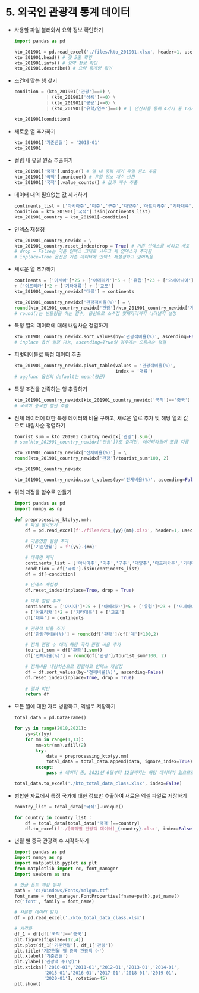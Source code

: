# 5. 외국인 관광객 통계 데이터

- 사용할 파일 불러와서 요약 정보 확인하기
    
    ```python
    import pandas as pd
    
    kto_201901 = pd.read_excel('./files/kto_201901.xlsx', header=1, usecols='A:G', skipfooter=4)
    kto_201901.head() # 첫 5줄 확인
    kto_201901.info() # 요약 정보 확인
    kto_201901.describe() # 요약 통계량 확인
    ```
    
- 조건에 맞는 행 찾기
    
    ```python
    condition = (kto_201901['관광']==0) \
                | (kto_201901['상용']==0) \
                | (kto_201901['공용']==0) \
                | (kto_201901['유학/연수']==0) # | 연산자를 통해 4가지 중 1가지라도 만족하는 행 찾기
    
    kto_201901[condition]
    ```
    
- 새로운 열 추가하기
    
    ```python
    kto_201901['기준년월'] = '2019-01'
    kto_201901
    ```
    
- 컬럼 내 유일 원소 추출하기
    
    ```python
    kto_201901['국적'].unique() # 열 내 중복 제거 유일 원소 추출
    kto_201901['국적'].nunique() # 유일 원소 개수 반환
    kto_201901['국적'].value_counts() # 값과 개수 추출
    ```
    
- 데이터 내의 필요없는 값 제거하기
    
    ```python
    continents_list = ['아시아주','미주','구주','대양주','아프리카주','기타대륙','교포소계']
    condition = kto_201901['국적'].isin(continents_list)
    kto_201901_country = kto_201901[~condition]
    ```
    
- 인덱스 재설정
    
    ```python
    kto_201901_country_newidx = \
    kto_201901_country.reset_index(drop = True) # 기존 인덱스를 버리고 새로 인덱스
    # drop = False는 기존 인덱스 그대로 놔두고 새 인덱스가 추가됨
    # inplace=True 옵션은 기존 데이터에 인덱스 재설정하고 덮어씌움
    ```
    
- 새로운 열 추가하기
    
    ```python
    continents = ['아시아']*25 + ['아메리카']*5 + ['유럽']*23 + ['오세아니아']*3\
    + ['아프리카']*2 + ['기타대륙'] + ['교포']
    kto_201901_country_newidx['대륙'] = continents
    
    kto_201901_country_newidx['관광객비율(%)'] = \
    round(kto_201901_country_newidx['관광']/kto_201901_country_newidx['계']*100,2)
    # round()는 반올림을 하는 함수, 옵션으로 소수점 몇째자리까지 나타낼지 설정
    ```
    
- 특정 열의 데이터에 대해 내림차순 정렬하기
    
    ```python
    kto_201901_country_newidx.sort_values(by='관광객비율(%)', ascending=False)
    # inplace 옵션 설정 가능, ascending=True일 경우에는 오름차순 정렬
    ```
    
- 피벗테이블로 특정 데이터 추출
    
    ```python
    kto_201901_country_newidx.pivot_table(values = '관광객비율(%)',
                                          index = '대륙')
    # aggfunc 옵션의 default는 mean(평균)
    ```
    
- 특정 조건을 만족하는 행 추출하기
    
    ```python
    kto_201901_country_newidx[kto_201901_country_newidx['국적']=='중국']
    # 국적이 중국인 행만 추출
    ```
    
- 전체 데이터에 대한 특정 데이터의 비율 구하고, 새로운 열로 추가 및 해당 열의 값으로 내림차순 정렬하기
    
    ```python
    tourist_sum = kto_201901_country_newidx['관광'].sum()
    # sum(kto_201901_country_newidx['관광'])도 같지만, 데이터타입이 조금 다름
    
    kto_201901_country_newidx['전체비율(%)'] = \
    round(kto_201901_country_newidx['관광']/tourist_sum*100, 2)
    
    kto_201901_country_newidx
    
    kto_201901_country_newidx.sort_values(by='전체비율(%)', ascending=False)
    ```
    
- 위의 과정을 함수로 만들기
    
    ```python
    import pandas as pd
    import numpy as np
    
    def preprocessing_kto(yy,mm):
        # 파일 불러오기
        df = pd.read_excel(f'./files/kto_{yy}{mm}.xlsx', header=1, usecols='A:G', skipfooter=4)
    
        # 기준연월 컬럼 추가
        df['기준연월'] = f'{yy}-{mm}'
    
        # 대륙명 제거
        continents_list = ['아시아주','미주','구주','대양주','아프리카주','기타대륙','교포소계']
        condition = df['국적'].isin(continents_list)
        df = df[~condition]
    
        # 인덱스 재설정
        df.reset_index(inplace=True, drop = True)
    
        # 대륙 컬럼 추가
        continents = ['아시아']*25 + ['아메리카']*5 + ['유럽']*23 + ['오세아니아']*3\
        + ['아프리카']*2 + ['기타대륙'] + ['교포']
        df['대륙'] = continents
    
        # 관광객 비율 추가
        df['관광객비율(%)'] = round(df['관광']/df['계']*100,2)
    
        # 전체 관광 수 대비 해당 국적 관광 비율 추가
        tourist_sum = df['관광'].sum()
        df['전체비율(%)'] = round(df['관광']/tourist_sum*100, 2)
    
        # 전체비율 내림차순으로 정렬하고 인덱스 재설정
        df = df.sort_values(by='전체비율(%)', ascending=False)
        df.reset_index(inplace=True, drop = True)
        
        # 결과 리턴
        return df
    ```
    
- 모든 월에 대한 자료 병합하고, 엑셀로 저장하기
    
    ```python
    total_data = pd.DataFrame()
    
    for yy in range(2010,2021):
        yy=str(yy)
        for mm in range(1,13):
            mm=str(mm).zfill(2)
            try:
                data = preprocessing_kto(yy,mm)
                total_data = total_data.append(data, ignore_index=True)
            except:
                pass # 데이터 중, 2021년 6월부터 12월까지는 해당 데이터가 없으므로 에러를 띄우지 않기위해 except 사용
    
    total_data.to_excel('./kto_total_data_class.xlsx', index=False)
    ```
    
- 병합한 자료에서 특정 국가에 대한 정보만 추출하여 새로운 엑셀 파일로 저장하기
    
    ```python
    country_list = total_data['국적'].unique()
    
    for country in country_list :
        df = total_data[total_data['국적']==country]
        df.to_excel(f'./[국적별 관광객 데이터]_{country}.xlsx', index=False)
    ```
    
- 년월 별 중국 관광객 수 시각화하기
    
    ```python
    import pandas as pd
    import numpy as np
    import matplotlib.pyplot as plt
    from matplotlib import rc, font_manager
    import seaborn as sns
    
    # 한글 폰트 깨짐 방지
    path = 'c:/Windows/Fonts/malgun.ttf'
    font_name = font_manager.FontProperties(fname=path).get_name()
    rc('font', family = font_name)
    
    # 사용할 데이터 읽기
    df = pd.read_excel('./kto_total_data_class.xlsx')
    
    # 시각화
    df_1 = df[df['국적']=='중국']
    plt.figure(figsize=(12,4))
    plt.plot(df_1['기준연월'], df_1['관광'])
    plt.title('기준연월 별 중국 관광객 수')
    plt.xlabel('기준연월')
    plt.ylabel('관광객 수(명)')
    plt.xticks(['2010-01','2011-01','2012-01','2013-01','2014-01',
               '2015-01','2016-01','2017-01','2018-01','2019-01',
               '2020-01'], rotation=45)
    plt.show()
    ```
